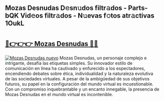 ## Mozas Desnudas D𝚎sn𝚞dos filtr𝚊dos - Parts-bQK Vid𝚎os filtr𝚊dos - N𝚞evas f𝚘tos atr𝚊ctivas 1OukL

# <h2><a href="http://mb6mu5l.tromn.icu/?c=Mozas+Desnudas">🔗👉👉👉 Mozas Desnudas 🔗🔗</a></h2>

[![Mozas Desnudas nuevo](https://i.imgur.com/pEAQMta.gif)](http://mb6mu5l.tromn.icu/?c=Mozas+Desnudas)
Mozas Desnudas, un personaje complejo e intrigante, desafía las etiquetas simples. Su innovador estilo de comunicación en línea ha cautivado y enfurecido a los espectadores, encendiendo debates sobre ética, individualidad y la naturaleza evolutiva de las sociedades virtuales. A pesar de la ambigüedad de sus objetivos futuros, su papel en la configuración del mundo virtual es incuestionable. Con un compromiso inquebrantable y un encanto innegable, la presencia de Mozas Desnudas en el mundo virtual es incontenible.

